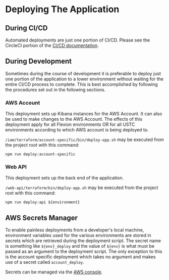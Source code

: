 # Deploying The Application

## During CI/CD

Automated deployments are just one portion of CI/CD. Please see the CircleCI portion of the [CI/CD documentation](./ci-cd.md).

## During Development

Sometimes during the course of development it is preferable to deploy just one portion of the application to a lower 
environment without waiting for the entire CI/CD process to complete. This is best accomplished by following the 
procedures set out in the following sections.

### AWS Account

This deployment sets up Kibana instances for the AWS Account. It can also be used to make changes to the AWS Account. 
The effects of this deployment apply for all Flexion environments OR for all USTC environments according to which AWS 
account is being deployed to.

`/iam/terraform/account-specific/bin/deploy-app.sh` may be executed from the project root with this command:

```shell
npm run deploy:account-specific
```

### Web API

This deployment sets up the back end of the application.

`/web-api/terraform/bin/deploy-app.sh` may be executed from the project root with this command:

```shell
npm run deploy:api ${environment}
```

## AWS Secrets Manager

To enable painless deployments from a developer's local machine, environment variables used for the various environments 
are stored in secrets which are retrieved during the deployment script. The secret name is something like `${env}_deploy` 
and the value of `${env}` is what must be passed as an argument to the deployment script. The only exception to this is 
the account specific deployment which takes no argument and makes use of a secret called `account_deploy`.

Secrets can be managed via the [AWS console](https://console.aws.amazon.com/secretsmanager/home?region=us-east-1#!/listSecrets/).
